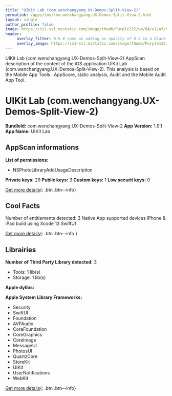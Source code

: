 ```yaml
---
title: "UIKit Lab (com.wenchangyang.UX-Demos-Split-View-2)"
permalink: /apps/ios/com.wenchangyang.UX-Demos-Split-View-2.html
layout: single
author_profile: false
image: https://is1-ssl.mzstatic.com/image/thumb/Purple122/v4/64/e1/af/64e1afda-bb93-8ce7-d39d-558a0b73a1ae/AppIcon-1x_U007emarketing-0-0-0-7-0-0-85-220.png/512x512bb.jpg
header: 
     overlay_filter: 0.5 # same as adding an opacity of 0.5 to a black background
     overlay_image: https://is1-ssl.mzstatic.com/image/thumb/Purple122/v4/64/e1/af/64e1afda-bb93-8ce7-d39d-558a0b73a1ae/AppIcon-1x_U007emarketing-0-0-0-7-0-0-85-220.png/512x512bb.jpg
---
```

UIKit Lab (com.wenchangyang.UX-Demos-Split-View-2) AppScan description of the content of the iOS application UIKit Lab (com.wenchangyang.UX-Demos-Split-View-2). This analysis is based on the Mobile App Tools : AppScore, static analysis, Audit and the Mobile Audit App Tool.

# UIKit Lab (com.wenchangyang.UX-Demos-Split-View-2)

**BundleId:** com.wenchangyang.UX-Demos-Split-View-2
**App Version:** 1.9.1
**App Name:** UIKit Lab


## AppScan informations 

**List of permissions:** 
- NSPhotoLibraryAddUsageDescription
  
  
**Private keys:** 29
**Public keys:** 3
**Custom keys:** 1
**Low securit keys:** 0
  
[Get more details](/pricing.html){: .btn .btn--info}

## Cool Facts

Number of entitlements detected: 3
Native App
supported devices iPhone & iPad
build using Xcode 13
SwiftUI
  
[Get more details](/pricing.html){: .btn .btn--info }

## Librairies 
**Number of Third Party Library detected:** 3
- Tools: 1 lib(s)
- Storage: 1 lib(s)


**Apple dylibs:**


**Apple System Library Frameworks:**
- Security
- SwiftUI
- Foundation
- AVFAudio
- CoreFoundation
- CoreGraphics
- CoreImage
- MessageUI
- PhotosUI
- QuartzCore
- StoreKit
- UIKit
- UserNotifications
- WebKit


  
[Get more details](/pricing.html){: .btn .btn--info}

